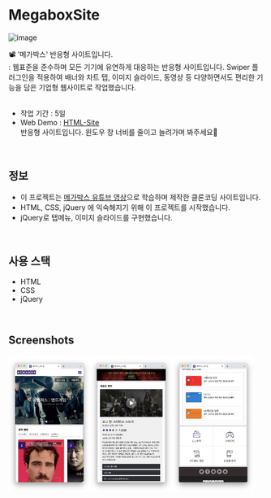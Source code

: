 # MegaboxSite
![image](https://github.com/SeoeunCho/MegaboxSite/blob/main/assets/img/screenshot/megabox_web01.png?raw=true)<br>

📽️ '메가박스' 반응형 사이트입니다.<br>
: 웹표준을 준수하며 모든 기기에 유연하게 대응하는 반응형 사이트입니다. Swiper 플러그인을 적용하여 배너와 차트 탭, 이미지 슬라이드, 동영상 등 다양하면서도 편리한 기능을 담은 기업형 웹사이트로 작업했습니다.<br>
<br>


- 작업 기간 : 5일
- Web Demo : [HTML-Site](https://seoeuncho.github.io/MegaboxSite/)
  <br>반응형 사이트입니다. 윈도우 창 너비를 줄이고 늘려가며 봐주세요🙏
<br>


## 정보
- 이 프로젝트는 [메가박스 유튜브 영상](https://wtss.tistory.com/category/%EC%82%AC%EC%9D%B4%ED%8A%B8%20%EC%A0%9C%EC%9E%91/03%20MEGABOX)으로 학습하며 제작한 클론코딩 사이트입니다.
- HTML, CSS, jQuery 에 익숙해지기 위해 이 프로젝트를 시작했습니다.
- jQuery로 탭메뉴, 이미지 슬라이드를 구현했습니다.
<br>


## 사용 스택
- HTML
- CSS
- jQuery
<br>


## Screenshots
<div style="display: flex;">
  <img src="https://github.com/SeoeunCho/MegaboxSite/blob/main/assets/img/screenshot/megabox_mobile01.png?raw=true" alt="image" width="32%" height="auto">
  <img src="https://github.com/SeoeunCho/MegaboxSite/blob/main/assets/img/screenshot/megabox_mobile02.png?raw=true" alt="image" width="32%" height="auto">
  <img src="https://github.com/SeoeunCho/MegaboxSite/blob/main/assets/img/screenshot/megabox_mobile03.png?raw=true" alt="image" width="32%" height="auto">
</div>
